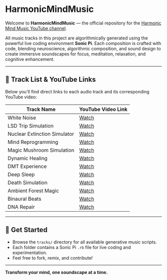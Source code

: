 # HarmonicMindMusic

Welcome to **HarmonicMindMusic** — the official repository for the [Harmonic Mind Music YouTube channel](https://www.youtube.com/@harmonicmindmusic).

All music tracks in this project are algorithmically generated using the powerful live coding environment **Sonic Pi**. Each composition is crafted with code, blending neuroscience, algorithmic composition, and sound design to create immersive soundscapes for focus, meditation, relaxation, and cognitive enhancement.

---

## 🎵 Track List & YouTube Links

Below you'll find direct links to each audio track and its corresponding YouTube video:

| Track Name                        | YouTube Video Link                |
|------------------------------------|-----------------------------------|
| White Noise                        | [Watch](https://youtu.be/GKsHdHIcIDE?si=0AvJyt2bqVBLf8lt) |
| LSD Trip Simulation                | [Watch](https://youtu.be/lAjzoKyXFfk?si=7Xs-OZfGMKY3kJ3b) |
| Nuclear Extinction Simulator       | [Watch](https://youtu.be/0l7JEDXl1Ro?si=AQacFEKs6-1uyNAi) |
| Mind Reprogramming                 | [Watch](https://youtu.be/XGoGLBtI0Ao?si=Ah3yBHDBv2mqfhzX) |
| Magic Mushroom Simulation          | [Watch](https://youtu.be/NZnJyAhPc2w?si=lOUviERIR2aFbHyO) |
| Dynamic Healing                    | [Watch](https://youtu.be/h6jhB8S2BZs?si=egMlx4TWnN3GeKNh) |
| DMT Experience                     | [Watch](https://youtu.be/ORpWoWSRSyk?si=qNB9dXG55TdsrOZ_) |
| Deep Sleep                         | [Watch](https://youtu.be/xlGKg2ibcIY?si=tP3KRScei0d-1fwj) |
| Death Simulation                   | [Watch](https://youtu.be/VqgkbU526nQ?si=JfFA6RlN7IdkZhrM) |
| Ambient Forest Magic               | [Watch](https://youtu.be/GTiB6X5bCqM?si=2glhi0IQCWDO4YeS) |
| Binaural Beats                     | [Watch](https://youtu.be/RoJIf84Na08?si=18uCFb64oyHvrSzC) |
| DNA Repair                         | [Watch](https://youtu.be/c7UIxul-Q4M?si=sVLOv8ziV-ELMY3K) |


---

## 🚀 Get Started

- Browse the `tracks/` directory for all available generative music scripts.
- Each folder contains a Sonic Pi `.rb` file for live coding and experimentation.
- Feel free to fork, remix, and contribute!

---

**Transform your mind, one soundscape at a time.**